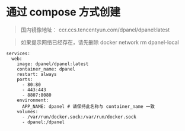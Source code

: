 # 通过 compose 方式创建

> 国内镜像地址： ccr.ccs.tencentyun.com/dpanel/dpanel:latest

> 如果提示网络已经存在，请先删除 docker network rm dpanel-local

```
services:
  web:
    image: dpanel/dpanel:latest
    container_name: dpanel
    restart: always
    ports:
      - 80:80
      - 443:443
      - 8807:8080
    environment:
      APP_NAME: dpanel # 请保持此名称与 container_name 一致
    volumes:
      - /var/run/docker.sock:/var/run/docker.sock
      - dpanel:/dpanel
```
